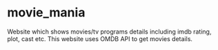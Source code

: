# movie_mania
Website which shows movies/tv programs details including imdb rating, plot, cast etc. This website uses OMDB API to get movies details.

